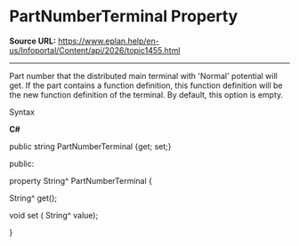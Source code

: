 # PartNumberTerminal Property

**Source URL:** https://www.eplan.help/en-us/Infoportal/Content/api/2026/topic1455.html

---

Part number that the distributed main terminal with 'Normal' potential will get. If the part contains a function definition, this function definition will be the new function definition of the terminal. By default, this option is empty.

Syntax

**C#**



public string PartNumberTerminal {get; set;}

public:

property String^ PartNumberTerminal {

   String^ get();

   void set (    String^ value);

}

